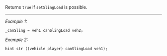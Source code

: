 Returns `true` if `setSlingLoad` is possible.


---
*Example 1:*
```sqf
_canSling = veh1 canSlingLoad veh2;
```

*Example 2:*
```sqf
hint str ((vehicle player) canSlingLoad veh1);
```